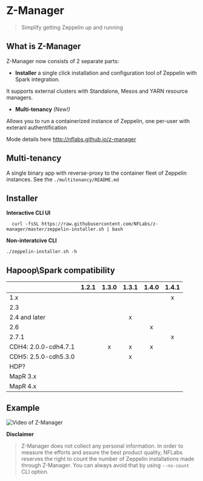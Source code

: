 # Z-Manager
> Simplify getting Zeppelin up and running

## What is Z-Manager
Z-Manager now consists of 2 separate parts:
  - **Installer** a single click installation and configuration tool of Zeppelin with Spark integration.

  It supports external clusters with Standalone, Mesos and YARN resource managers.

  - **Multi-tenancy** *(New!)*

  Allows you to run a containerized instance of Zeppelin, one per-user with exteranl authentification

Mode details here http://nflabs.github.io/z-manager

## Multi-tenancy
A single binary app with reverse-proxy to the container fleet of Zeppelin instances.
See the `./multitenancy/README.md`

## Installer

**Interactive CLI UI**
```
  curl -fsSL https://raw.githubusercontent.com/NFLabs/z-manager/master/zeppelin-installer.sh | bash
```

**Non-interatcive CLI**
```
./zeppelin-installer.sh -h
```

## Hapoop\Spark compatibility

|                      |  1.2.1 |  1.3.0 | 1.3.1|1.4.0  |1.4.1 |
| -------------------- | :----: | :----: | :---:|:-----:|:----:|
|  1.x                 |        |        |      |       |   x  |
|  2.3                 |        |        |      |       |      |
|  2.4 and later       |        |        |   x  |       |      |
|  2.6                 |        |        |      |   x   |      |
|  2.7.1               |        |        |      |       |   x  |
|  CDH4: 2.0.0-cdh4.7.1|        |    x   |   x  |   x   |
|  CDH5: 2.5.0-cdh5.3.0|        |        |   x  |       |
|  HDP?                |        |        |      |       |
|  MapR 3.x            |        |        |      |       |
|  MapR 4.x            |        |        |      |       |



## Example
![Video of Z-Manager](https://raw.githubusercontent.com/NFLabs/z-manager/master/yarn.gif)


**Disclaimer**

>Z-Manager does not collect any personal information.
>In order to measure the efforts and assure the best product quality, NFLabs reserves the right to count the number of Zeppelin installations made through Z-Manager.
>You can always avoid that by using `--no-count` CLI option.
